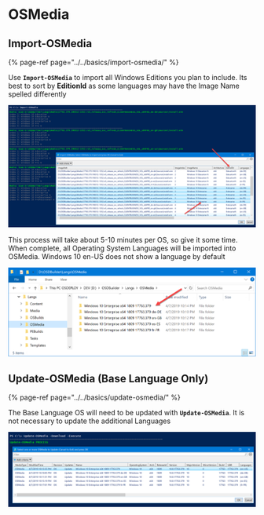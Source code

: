 # OSMedia

## Import-OSMedia

{% page-ref page="../../basics/import-osmedia/" %}

Use **`Import-OSMedia`** to import all Windows Editions you plan to include.  Its best to sort by **EditionId** as some languages may have the Image Name spelled differently

![](../../../../.gitbook/assets/image%20%28344%29.png)

This process will take about 5-10 minutes per OS, so give it some time.  When complete, all Operating System Languages will be imported into OSMedia.  Windows 10 en-US does not show a language by default

![](../../../../.gitbook/assets/image%20%2839%29.png)

## Update-OSMedia \(Base Language Only\)

{% page-ref page="../../basics/update-osmedia/" %}

The Base Language OS will need to be updated with **`Update-OSMedia`**.  It is not necessary to update the additional Languages

![](../../../../.gitbook/assets/image%20%28251%29.png)

